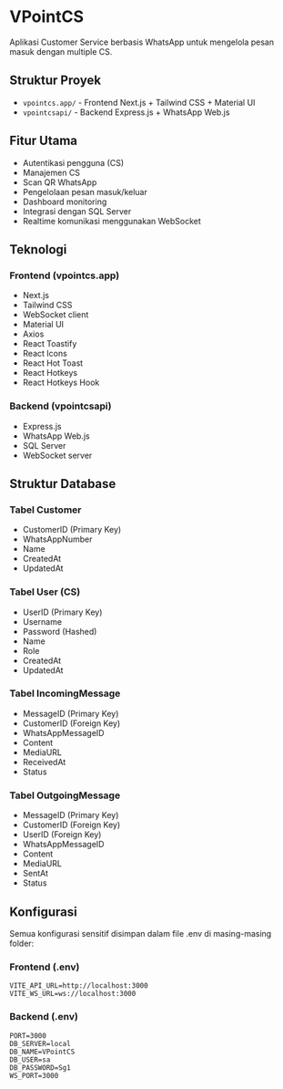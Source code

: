 # VPointCS

Aplikasi Customer Service berbasis WhatsApp untuk mengelola pesan masuk dengan multiple CS.

## Struktur Proyek

- `vpointcs.app/` - Frontend Next.js + Tailwind CSS + Material UI
- `vpointcsapi/` - Backend Express.js + WhatsApp Web.js

## Fitur Utama

- Autentikasi pengguna (CS)
- Manajemen CS
- Scan QR WhatsApp
- Pengelolaan pesan masuk/keluar
- Dashboard monitoring
- Integrasi dengan SQL Server
- Realtime komunikasi menggunakan WebSocket

## Teknologi

### Frontend (vpointcs.app)
- Next.js
- Tailwind CSS
- WebSocket client
- Material UI
- Axios
- React Toastify
- React Icons
- React Hot Toast
- React Hotkeys
- React Hotkeys Hook

### Backend (vpointcsapi)
- Express.js
- WhatsApp Web.js
- SQL Server
- WebSocket server

## Struktur Database

### Tabel Customer
- CustomerID (Primary Key)
- WhatsAppNumber
- Name
- CreatedAt
- UpdatedAt

### Tabel User (CS)
- UserID (Primary Key)
- Username
- Password (Hashed)
- Name
- Role
- CreatedAt
- UpdatedAt

### Tabel IncomingMessage
- MessageID (Primary Key)
- CustomerID (Foreign Key)
- WhatsAppMessageID
- Content
- MediaURL
- ReceivedAt
- Status

### Tabel OutgoingMessage
- MessageID (Primary Key)
- CustomerID (Foreign Key)
- UserID (Foreign Key)
- WhatsAppMessageID
- Content
- MediaURL
- SentAt
- Status

## Konfigurasi

Semua konfigurasi sensitif disimpan dalam file .env di masing-masing folder:

### Frontend (.env)
```
VITE_API_URL=http://localhost:3000
VITE_WS_URL=ws://localhost:3000
```

### Backend (.env)
```
PORT=3000
DB_SERVER=local
DB_NAME=VPointCS
DB_USER=sa
DB_PASSWORD=Sg1
WS_PORT=3000
```